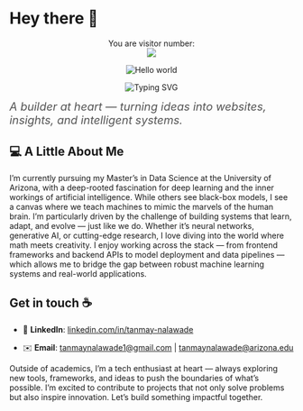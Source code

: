 # Hey there :wave:

<!--
**Tanmay-Nalawade/Tanmay-Nalawade** is a ✨ _special_ ✨ repository because its `README.md` (this file) appears on your GitHub profile.

Here are some ideas to get you started:

- 🔭 I’m currently working on ...
- 🌱 I’m currently learning ...
- 👯 I’m looking to collaborate on ...
- 🤔 I’m looking for help with ...
- 💬 Ask me about ...
- 📫 How to reach me: ...
- 😄 Pronouns: ...
- ⚡ Fun fact: ...
-->

<!-- Visitor count -->
<p align="center"> 
  You are visitor number:<br>
  <img src="https://profile-counter.glitch.me/Tanmay-Nalawade/count.svg" />
</p>

<!-- Profile caspian image -->
<p align="center">
  <img src="https://github.com/Tanmay-Nalawade/Tanmay-Nalawade/blob/main/Generated%20File%20June%2001%2C%202025%20-%209_18PM.gif" alt="Hello world">
</p>

<!-- Typing effect for "Hi! I'm Tanmay Nalawade 👋" -->
<p align="center">
  <img src="https://readme-typing-svg.herokuapp.com?font=Courier+New&size=28&color=28A745&lines=And+I+am+Tanmay+Nalawade+!+!+!👋" alt="Typing SVG" />
</p>

<!-- One liner quote's to choose from -->
<p style="font-size: 20px; font-style: italic; color: #555; margin-top: 10px;">
  <!-- Writing the code that powers tomorrow — whether it’s in the browser, the cloud, or a neural net.-->
  A builder at heart — turning ideas into websites, insights, and intelligent systems.
  <!-- Fascinated by minds, obsessed with machines — building neural networks that blur the line.-->
  <!-- On a lifelong mission to teach silicon what it means to think.-->
</p>


## 💻 A Little About Me
  I’m currently pursuing my Master’s in Data Science at the University of Arizona, with a deep-rooted fascination for deep learning and the inner workings of artificial intelligence. While others see black-box models, I see a canvas where we teach machines to mimic the marvels of the human brain. I’m particularly driven by the challenge of building systems that learn, adapt, and evolve — just like we do. Whether it’s neural networks, generative AI, or cutting-edge research, I love diving into the world where math meets creativity.
  I enjoy working across the stack — from frontend frameworks and backend APIs to model deployment and data pipelines — which allows me to bridge the gap between robust machine learning systems and real-world applications.



## Get in touch :coffee:

<!-- - 🌐 **Portfolio Website**: [name to display](link to go to) -->
- 💼 **LinkedIn**: [linkedin.com/in/tanmay-nalawade](https://www.linkedin.com/in/tanmay-nalawade/)  
<!-- - ✍️ **Medium**: [name to display](link to go to) -->
- ✉️ **Email**: tanmaynalawade1@gmail.com | tanmaynalawade@arizona.edu
  
Outside of academics, I’m a tech enthusiast at heart — always exploring new tools, frameworks, and ideas to push the boundaries of what’s possible. I’m excited to contribute to projects that not only solve problems but also inspire innovation. Let’s build something impactful together.




